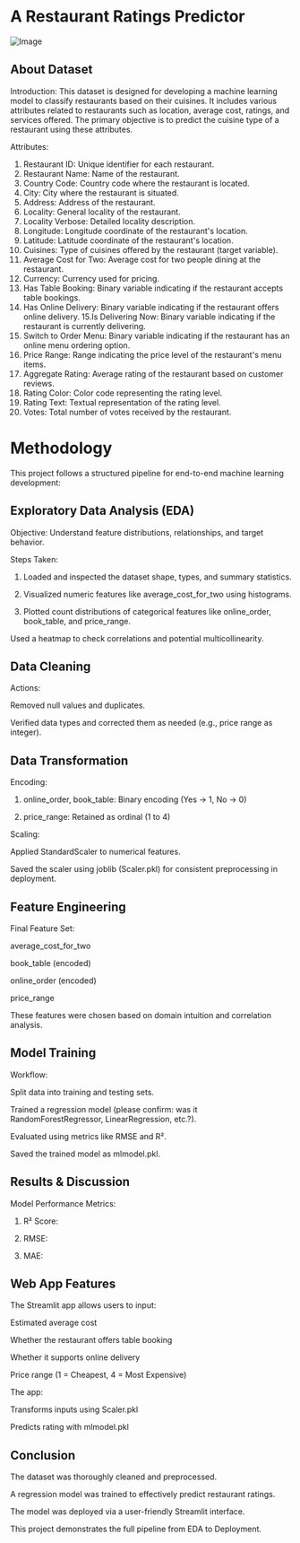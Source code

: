 # A Restaurant Ratings Predictor
![Image](https://github.com/user-attachments/assets/4547ee31-77ce-448d-857b-52c9ae658d82)

## About Dataset

Introduction:
This dataset is designed for developing a machine learning model to classify restaurants based on their cuisines. 
It includes various attributes related to restaurants such as location, average cost, ratings, and services offered. 
The primary objective is to predict the cuisine type of a restaurant using these attributes.

Attributes:

1. Restaurant ID: Unique identifier for each restaurant.
2. Restaurant Name: Name of the restaurant.
3. Country Code: Country code where the restaurant is located.
4. City: City where the restaurant is situated.
5. Address: Address of the restaurant.
6. Locality: General locality of the restaurant.
7. Locality Verbose: Detailed locality description.
8. Longitude: Longitude coordinate of the restaurant's location.
9. Latitude: Latitude coordinate of the restaurant's location.
10. Cuisines: Type of cuisines offered by the restaurant (target variable).
11. Average Cost for Two: Average cost for two people dining at the restaurant.
12. Currency: Currency used for pricing.
13. Has Table Booking: Binary variable indicating if the restaurant accepts table bookings.
14. Has Online Delivery: Binary variable indicating if the restaurant offers online delivery.
15.Is Delivering Now: Binary variable indicating if the restaurant is currently delivering.
16. Switch to Order Menu: Binary variable indicating if the restaurant has an online menu ordering option.
17. Price Range: Range indicating the price level of the restaurant's menu items.
18. Aggregate Rating: Average rating of the restaurant based on customer reviews.
19. Rating Color: Color code representing the rating level.
20. Rating Text: Textual representation of the rating level.
21. Votes: Total number of votes received by the restaurant.

# Methodology

This project follows a structured pipeline for end-to-end machine learning development:

## Exploratory Data Analysis (EDA)

Objective: Understand feature distributions, relationships, and target behavior.

Steps Taken:

1. Loaded and inspected the dataset shape, types, and summary statistics.

2. Visualized numeric features like average_cost_for_two using histograms.

3. Plotted count distributions of categorical features like online_order, book_table, and price_range.

Used a heatmap to check correlations and potential multicollinearity.

 ## Data Cleaning

Actions:

Removed null values and duplicates.

Verified data types and corrected them as needed (e.g., price range as integer).

## Data Transformation

Encoding:

1. online_order, book_table: Binary encoding (Yes → 1, No → 0)

2. price_range: Retained as ordinal (1 to 4)

Scaling:

Applied StandardScaler to numerical features.

Saved the scaler using joblib (Scaler.pkl) for consistent preprocessing in deployment.

## Feature Engineering
Final Feature Set:

average_cost_for_two

book_table (encoded)

online_order (encoded)

price_range

These features were chosen based on domain intuition and correlation analysis.

## Model Training
Workflow:

Split data into training and testing sets.

Trained a regression model (please confirm: was it RandomForestRegressor, LinearRegression, etc.?).

Evaluated using metrics like RMSE and R².

Saved the trained model as mlmodel.pkl.

## Results & Discussion
 
Model Performance
Metrics: 

1. R² Score: 

2. RMSE: 

3. MAE: 

## Web App Features
The Streamlit app allows users to input:

Estimated average cost

Whether the restaurant offers table booking

Whether it supports online delivery

Price range (1 = Cheapest, 4 = Most Expensive)

The app:

Transforms inputs using Scaler.pkl

Predicts rating with mlmodel.pkl

## Conclusion
The dataset was thoroughly cleaned and preprocessed.

A regression model was trained to effectively predict restaurant ratings.

The model was deployed via a user-friendly Streamlit interface.

This project demonstrates the full pipeline from EDA to Deployment.

